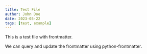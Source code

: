 ```yaml
---
title: Test File
author: John Doe
date: 2023-05-22
tags: [test, example]
---
```


This is a test file with frontmatter.

We can query and update the frontmatter using python-frontmatter.

